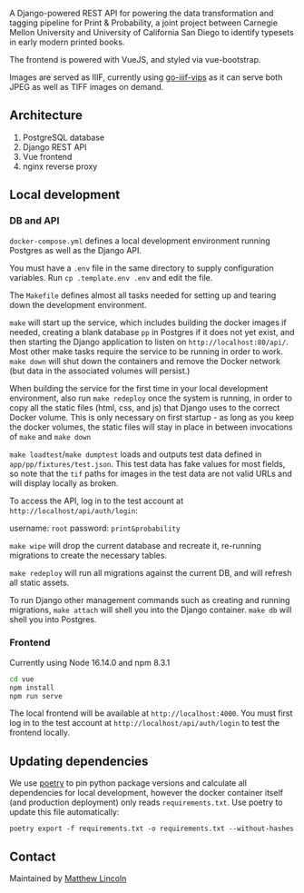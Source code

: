 A Django-powered REST API for powering the data transformation and tagging pipeline for Print & Probability, a joint project between Carnegie Mellon University and University of California San Diego to identify typesets in early modern printed books.

The frontend is powered with VueJS, and styled via vue-bootstrap.

Images are served as IIIF, currently using [go-iiif-vips](https://github.com/cmu-lib/go-iiif-vips) as it can serve both JPEG as well as TIFF images on demand.

## Architecture

1. PostgreSQL database
2. Django REST API
3. Vue frontend
4. nginx reverse proxy

## Local development

### DB and API

`docker-compose.yml` defines a local development environment running Postgres as well as the Django API.

You must have a `.env` file in the same directory to supply configuration variables. Run `cp .template.env .env` and edit the file.

The `Makefile` defines almost all tasks needed for setting up and tearing down the development environment.

`make` will start up the service, which includes building the docker images if needed, creating a blank database `pp` in Postgres if it does not yet exist, and then starting the Django application to listen on `http://localhost:80/api/`. Most other make tasks require the service to be running in order to work. `make down` will shut down the containers and remove the Docker network (but data in the associated volumes will persist.)

When building the service for the first time in your local development environment, also run `make redeploy` once the system is running, in order to copy all the static files (html, css, and js) that Django uses to the correct Docker volume. This is only necessary on first startup - as long as you keep the docker volumes, the static files will stay in place in between invocations of `make` and `make down`

`make loadtest`/`make dumptest` loads and outputs test data defined in `app/pp/fixtures/test.json`. This test data has fake values for most fields, so note that the `tif` paths for images in the test data are not valid URLs and will display locally as broken.

To access the API, log in to the test account at `http://localhost/api/auth/login`:

username: `root`
password: `print&probability`

`make wipe` will drop the current database and recreate it, re-running migrations to create the necessary tables.

`make redeploy` will run all migrations against the current DB, and will refresh all static assets.

To run Django other management commands such as creating and running migrations, `make attach` will shell you into the Django container. `make db` will shell you into Postgres.

### Frontend

Currently using Node 16.14.0 and npm 8.3.1

```sh
cd vue
npm install
npm run serve
```

The local frontend will be available at `http://localhost:4000`. You must first log in to the test account at `http://localhost/api/auth/login` to test the frontend locally.

## Updating dependencies

We use [poetry](https://python-poetry.org/) to pin python package versions and calculate all dependencies for local development, however the docker container itself (and production deployment) only reads `requirements.txt`. Use poetry to update this file automatically:

```
poetry export -f requirements.txt -o requirements.txt --without-hashes
```

## Contact

Maintained by [Matthew Lincoln](https://github.com/mdlincoln)

